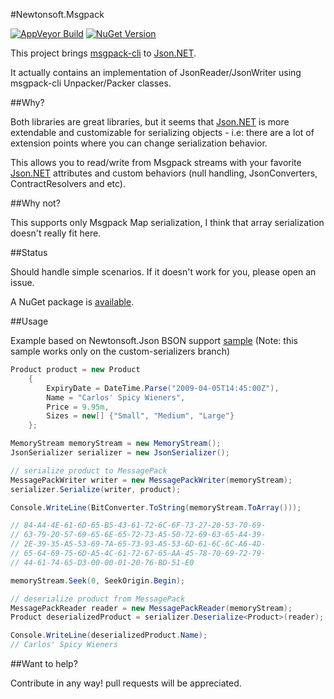 #Newtonsoft.Msgpack

[![AppVeyor Build][AppVeyorStatus]][AppVeyorLastBuild]
[![NuGet Version][NuGetPackageVersion]][NuGetPackage]

This project brings [msgpack-cli][MsgPackCliLink] to [Json.NET][JsonNetLink].

It actually contains an implementation of JsonReader/JsonWriter using msgpack-cli Unpacker/Packer classes.

##Why?

Both libraries are great libraries, but it seems that [Json.NET][JsonNetLink] is more extendable and customizable for serializing objects - i.e: there are a lot of extension points where you can change serialization behavior.

This allows you to read/write from Msgpack streams with your favorite [Json.NET][JsonNetLink] attributes and custom behaviors (null handling, JsonConverters, ContractResolvers and etc).

##Why not?

This supports only Msgpack Map serialization, I think that array serialization doesn't really fit here.

##Status

Should handle simple scenarios. If it doesn't work for you, please open an issue.

A NuGet package is [available][NuGetPackage].


##Usage

Example based on Newtonsoft.Json BSON support [sample][BsonLink] (Note: this sample works only on the custom-serializers branch)

```csharp
Product product = new Product
    {
        ExpiryDate = DateTime.Parse("2009-04-05T14:45:00Z"),
        Name = "Carlos' Spicy Wieners",
        Price = 9.95m,
        Sizes = new[] {"Small", "Medium", "Large"}
    };

MemoryStream memoryStream = new MemoryStream();
JsonSerializer serializer = new JsonSerializer();

// serialize product to MessagePack
MessagePackWriter writer = new MessagePackWriter(memoryStream);
serializer.Serialize(writer, product);

Console.WriteLine(BitConverter.ToString(memoryStream.ToArray()));

// 84-A4-4E-61-6D-65-B5-43-61-72-6C-6F-73-27-20-53-70-69-
// 63-79-20-57-69-65-6E-65-72-73-A5-50-72-69-63-65-A4-39-
// 2E-39-35-A5-53-69-7A-65-73-93-A5-53-6D-61-6C-6C-A6-4D-
// 65-64-69-75-6D-A5-4C-61-72-67-65-AA-45-78-70-69-72-79-
// 44-61-74-65-D3-00-00-01-20-76-BD-51-E0

memoryStream.Seek(0, SeekOrigin.Begin);

// deserialize product from MessagePack
MessagePackReader reader = new MessagePackReader(memoryStream);
Product deserializedProduct = serializer.Deserialize<Product>(reader);

Console.WriteLine(deserializedProduct.Name);
// Carlos' Spicy Wieners
```

##Want to help?

Contribute in any way! pull requests will be appreciated.

[MsgPackCliLink]:https://github.com/msgpack/msgpack-cli
[JsonNetLink]:https://github.com/JamesNK/Newtonsoft.Json
[BsonLink]:http://james.newtonking.com/archive/2009/12/26/json-net-3-5-release-6-binary-json-bson-support
[NuGetPackage]:https://www.nuget.org/packages/Newtonsoft.Msgpack/
[NuGetPackageVersion]:http://img.shields.io/nuget/v/Newtonsoft.Msgpack.svg
[AppVeyorStatus]:http://img.shields.io/appveyor/ci/darkl/newtonsoft-msgpack.svg
[AppVeyorLastBuild]:https://ci.appveyor.com/project/darkl/newtonsoft-msgpack
